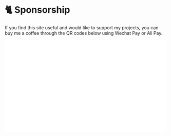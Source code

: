 <!-- ---
comments: true
--- -->

# 🐈️ Sponsorship

If you find this site useful and would like to support my projects, you can buy me a coffee through the QR codes below using Wechat Pay or Ali Pay.

![QR Code](qrcode.svg)